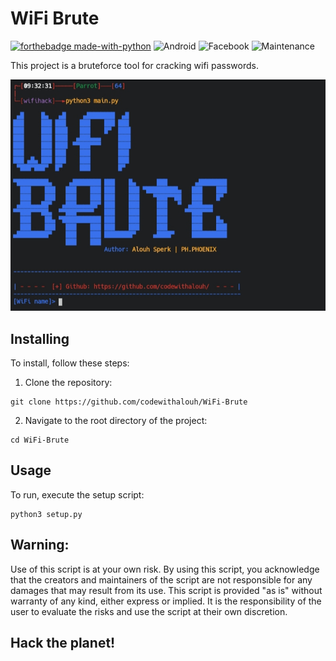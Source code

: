 # WiFi Brute

[![forthebadge made-with-python](http://ForTheBadge.com/images/badges/made-with-python.svg)](https://www.python.org/)
![Android](https://img.shields.io/badge/Android-3DDC84?style=for-the-badge&logo=android&logoColor=white)
![Facebook](https://img.shields.io/badge/Facebook-%231877F2.svg?style=for-the-badge&logo=Facebook&logoColor=white)
![Maintenance](https://img.shields.io/badge/Maintained%3F-yes-green.svg?style=for-the-badge)

<p> This project is a bruteforce tool for cracking wifi passwords. </p>

![gif](https://raw.githubusercontent.com/codewithalouh/codewithalouh/main/IMG_20221231_213851.jpg)

## Installing

To install, follow these steps:

1. Clone the repository: 
```
git clone https://github.com/codewithalouh/WiFi-Brute
```
2. Navigate to the root directory of the project: 
```
cd WiFi-Brute
```

## Usage

To run, execute the setup script: 
```
python3 setup.py
```

## Warning:

Use of this script is at your own risk. By using this script, you acknowledge that the creators and maintainers of the script are not responsible for any damages that may result from its use. This script is provided "as is" without warranty of any kind, either express or implied. It is the responsibility of the user to evaluate the risks and use the script at their own discretion.
## Hack the planet!
